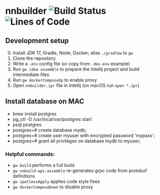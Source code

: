 # nnbuilder ![Build Status](https://img.shields.io/circleci/build/github/hse-mentorship/nnbuilder?style=flat-square) ![Lines of Code](https://img.shields.io/tokei/lines/github/hse-mentorship/nnbuilder?style=flat-square)

## Development setup

0. Install JDK 17, Gradle, Node, Docker; alias `./gradlew` to `gw`
1. Clone the repository
2. Write a `.env` config file (or copy from `.dev.env` example)
3. Run `gw idea assemble` to prepare the Intellij project and build intermediate files
4. Run `gw dockerComposeUp` to enable proxy
5. Open `nnbuilder.ipr` file in Intellij (on macOS run `open *.ipr`)

## Install database on MAC

 * brew install postgres
 * pg_ctl -D /usr/local/var/postgres start
 * psql postgres
 * postgres=# create database mydb;
 * postgres=# create user myuser with encrypted password 'mypass';
 * postgres=# grant all privileges on database mydb to myuser;

### Helpful commands:

* `gw build` performs a full build
* `gw nnbuild-api:assemble` re-generates grpc code from protobuf definitions
* `gw spotlessApply` applies code style fixes
* `gw dockerComposeDown` to disable proxy

